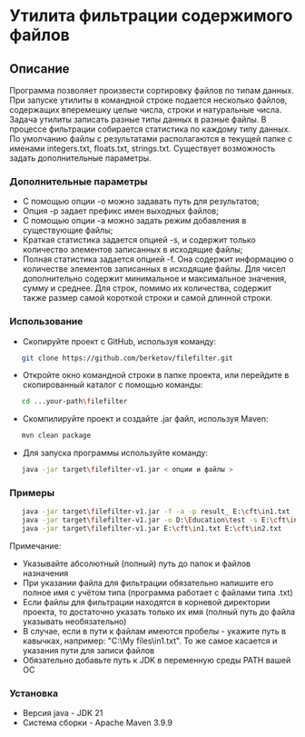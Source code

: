 # Утилита фильтрации содержимого файлов

## Описание
Программа позволяет произвести сортировку файлов по типам данных. При запуске утилиты в командной строке подается несколько файлов, содержащих вперемешку целые числа, строки и натуральные числа. Задача утилиты записать разные типы данных в разные файлы. В процессе фильтрации собирается статистика по каждому типу данных. По умолчанию файлы с результатами располагаются в текущей папке с именами integers.txt, floats.txt, strings.txt. Существует возможность задать дополнительные параметры.

### Дополнительные параметры
* С помощью опции -o можно задавать путь для результатов;
* Опция -p задает префикс имен выходных файлов;
* С помощью опции -a можно задать режим добавления в существующие файлы;
* Краткая статистика задается опцией -s, и содержит только количество элементов записанных в исходящие файлы;
* Полная статистика задается опцией -f. Она содержит информацию о количестве элементов записанных в исходящие файлы. Для чисел дополнительно содержит минимальное и максимальное значения, сумму и среднее. Для строк, помимо их количества, содержит также размер самой короткой строки и самой длинной строки.

### Использование 

* Скопируйте проект с GitHub, используя команду:
```bash 
   git clone https://github.com/berketov/filefilter.git
```
* Откройте окно командной строки в папке проекта, или перейдите в скопированный каталог с помощью команды:
```bash
   cd ...your-path\filefilter
```
* Скомпилируйте проект и создайте .jar файл, используя Maven:
```bash
   mvn clean package
```
* Для запуска программы используйте команду:
```bash
   java -jar target\filefilter-v1.jar < опции и файлы >
```    
### Примеры
```bash
   java -jar target\filefilter-v1.jar -f -a -p result_ E:\cft\in1.txt
   java -jar target\filefilter-v1.jar -o D:\Education\test -s E:\cft\in2.txt E:\cft\in3.txt 
   java -jar target\filefilter-v1.jar E:\cft\in1.txt E:\cft\in2.txt
```
Примечание:

- Указывайте абсолютный (полный) путь до папок и файлов назначения
- При указании файла для фильтрации обязательно напишите его полное имя с учётом типа (программа работает с файлами типа .txt)
- Если файлы для фильтрации находятся в корневой директории проекта, то достаточно указать только их имя (полный путь до файла указывать необязательно)
- В случае, если в пути к файлам имеются пробелы - укажите путь в кавычках, например: "C:\My files\in1.txt". То же самое касается и указания пути для записи файлов
- Обязательно добавьте путь к JDK в переменную среды PATH вашей ОС
### Установка

- Версия java - JDK 21
- Система сборки - Apache Maven 3.9.9
